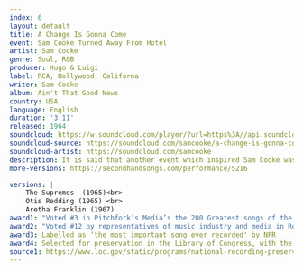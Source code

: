 ```yaml
---
index: 6
layout: default
title: A Change Is Gonna Come
event: Sam Cooke Turned Away From Hotel 
artist: Sam Cooke
genre: Soul, R&B
producer: Hugo & Luigi
label: RCA, Hollywood, Californa
writer: Sam Cooke
album: Ain't That Good News
country: USA
language: English
duration: '3:11'
released: 1964
soundcloud: https://w.soundcloud.com/player/?url=https%3A//api.soundcloud.com/tracks/326222437&color=%23fffad2&auto_play=false&hide_related=false&show_comments=true&show_user=true&show_reposts=false&show_teaser=true&visual=true
soundcloud-source: https://soundcloud.com/samcooke/a-change-is-gonna-come-3
soundcloud-artist: https://soundcloud.com/samcooke
description: It is said that another event which inspired Sam Cooke was inspired to write this song after watching Bob Dylan perform 'Blowing in the Wind' at the March on Washington on TV.
more-versions: https://secondhandsongs.com/performance/5216

versions: |
    The Supremes  (1965)<br>
    Otis Redding (1965) <br>
    Aretha Franklin (1967)
award1: "Voted #3 in Pitchfork’s Media’s the 200 Greatest songs of the 1960s"
award2: "Voted #12 by representatives of music industry and media in Rolling Stone’s Greatest Songs of   All Time"
award3: Labelled as ‘the most important song ever recorded' by NPR
award4: Selected for preservation in the Library of Congress, with the National Recording Registry deeming the song "culturally, historically, or aesthetically important.", 2007
source1: https://www.loc.gov/static/programs/national-recording-preservation-board/documents/AChangeIsGonnaCome.pdf
---
```


